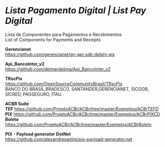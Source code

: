 # *Lista Pagamento Digital | List Pay Digital*
Lista de Componentes para Pagamentos e Recebimentos <br>
List of Components for Payments and Receipts


<b>Gerencianet</b> <br>
https://github.com/gerencianet/gn-api-sdk-delphi-pix <br>

<b>Api_BancoInter_v2</b> <br>
https://github.com/delmardelima/Api_BancoInter_v2<br>

<b>TRscPix</b> <br>
https://github.com/OpenSourceCommunityBrasil/TRscPix <br>
BANCO DO BRASIL,BRADESCO, SANTANDER,GERENCIANET, SICOOB,	SICRED, PAGSEGURO, ITAU <br>

<b>ACBR Suite</b><br>
<b>TEF</b> https://github.com/ProjetoACBr/ACBr/tree/master/Exemplos/ACBrTEFD <br>
<b>PIX</b> https://github.com/ProjetoACBr/ACBr/tree/master/Exemplos/ACBrPIXCD <br>
<b>Boleto</b> https://github.com/ProjetoACBr/ACBr/tree/master/Exemplos/ACBrBoleto <br>

<b>PIX - Payload generator DotNet</b><br>
https://github.com/alexandresanlim/pix-payload-generator.net <br>
